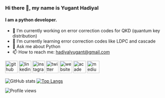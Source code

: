 ### Hi there 👋, my name is Yugant Hadiyal
#### I am a python developer.

- 🔭 I’m currently working on error correction codes for QKD (quantum key distribution) 
- 🌱 I’m currently learning error correction codes like LDPC and cascade
- 💬 Ask me about Python 
- 📫 How to reach me: hadiyalyugant@gmail.com 


[<img src='https://cdn.jsdelivr.net/npm/simple-icons@3.0.1/icons/github.svg' alt='github' height='40'>](https://github.com/YugantM)  [<img src='https://cdn.jsdelivr.net/npm/simple-icons@3.0.1/icons/linkedin.svg' alt='linkedin' height='40'>](https://www.linkedin.com/in/yuganthadiyal/)  [<img src='https://cdn.jsdelivr.net/npm/simple-icons@3.0.1/icons/instagram.svg' alt='instagram' height='40'>](https://www.instagram.com/yuganthm/)  [<img src='https://cdn.jsdelivr.net/npm/simple-icons@3.0.1/icons/twitter.svg' alt='twitter' height='40'>](https://twitter.com/yugantm)  [<img src='https://cdn.jsdelivr.net/npm/simple-icons@3.0.1/icons/icloud.svg' alt='website' height='40'>](https://yugantm.github.io/)  [<img src='https://cdn.jsdelivr.net/npm/simple-icons@3.0.1/icons/academia.svg' alt='academia' height='40'>](https://www.tu-ilmenau.de/)  [<img src='https://cdn.jsdelivr.net/npm/simple-icons@3.0.1/icons/medium.svg' alt='medium' height='40'>](https://medium.com/@yuganthadiyal)  


![GitHub stats](https://github-readme-stats.vercel.app/api?username=YugantM&show_icons=true) 
[![Top Langs](https://github-readme-stats.vercel.app/api/top-langs/?username=YugantM&layout=compact)]()

![Profile views](https://gpvc.arturio.dev/YugantM)  
